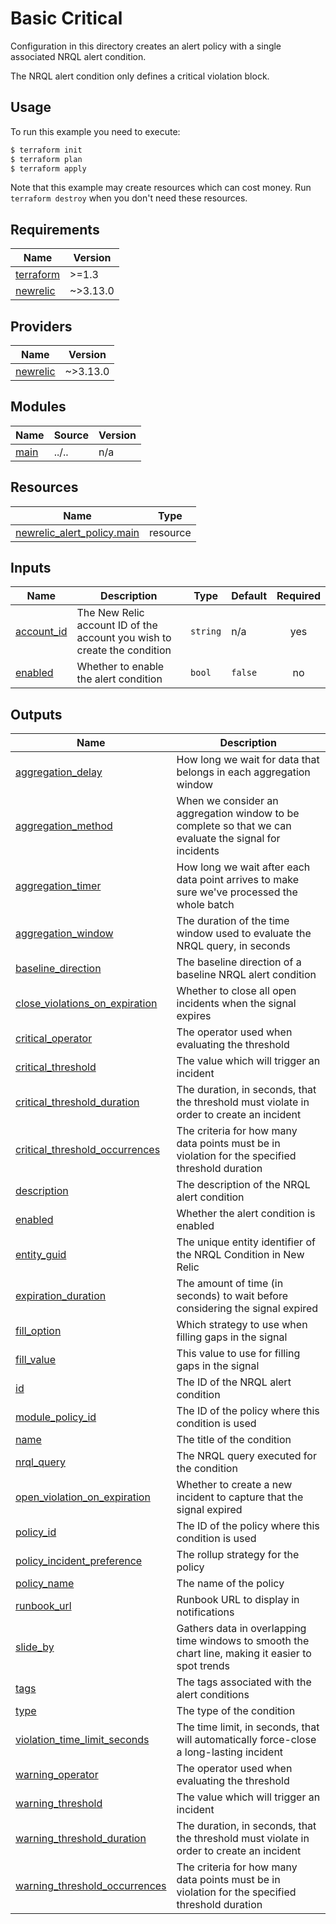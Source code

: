 # Basic Critical

Configuration in this directory creates an alert policy with a single associated NRQL alert condition.

The NRQL alert condition only defines a critical violation block.

## Usage

To run this example you need to execute:

```bash
$ terraform init
$ terraform plan
$ terraform apply
```

Note that this example may create resources which can cost money. Run `terraform destroy` when you don't need these resources.

<!-- BEGINNING OF PRE-COMMIT-TERRAFORM DOCS HOOK -->
## Requirements

| Name | Version |
|------|---------|
| <a name="requirement_terraform"></a> [terraform](#requirement\_terraform) | >=1.3 |
| <a name="requirement_newrelic"></a> [newrelic](#requirement\_newrelic) | ~>3.13.0 |

## Providers

| Name | Version |
|------|---------|
| <a name="provider_newrelic"></a> [newrelic](#provider\_newrelic) | ~>3.13.0 |

## Modules

| Name | Source | Version |
|------|--------|---------|
| <a name="module_main"></a> [main](#module\_main) | ../.. | n/a |

## Resources

| Name | Type |
|------|------|
| [newrelic_alert_policy.main](https://registry.terraform.io/providers/newrelic/newrelic/latest/docs/resources/alert_policy) | resource |

## Inputs

| Name | Description | Type | Default | Required |
|------|-------------|------|---------|:--------:|
| <a name="input_account_id"></a> [account\_id](#input\_account\_id) | The New Relic account ID of the account you wish to create the condition | `string` | n/a | yes |
| <a name="input_enabled"></a> [enabled](#input\_enabled) | Whether to enable the alert condition | `bool` | `false` | no |

## Outputs

| Name | Description |
|------|-------------|
| <a name="output_aggregation_delay"></a> [aggregation\_delay](#output\_aggregation\_delay) | How long we wait for data that belongs in each aggregation window |
| <a name="output_aggregation_method"></a> [aggregation\_method](#output\_aggregation\_method) | When we consider an aggregation window to be complete so that we can evaluate the signal for incidents |
| <a name="output_aggregation_timer"></a> [aggregation\_timer](#output\_aggregation\_timer) | How long we wait after each data point arrives to make sure we've processed the whole batch |
| <a name="output_aggregation_window"></a> [aggregation\_window](#output\_aggregation\_window) | The duration of the time window used to evaluate the NRQL query, in seconds |
| <a name="output_baseline_direction"></a> [baseline\_direction](#output\_baseline\_direction) | The baseline direction of a baseline NRQL alert condition |
| <a name="output_close_violations_on_expiration"></a> [close\_violations\_on\_expiration](#output\_close\_violations\_on\_expiration) | Whether to close all open incidents when the signal expires |
| <a name="output_critical_operator"></a> [critical\_operator](#output\_critical\_operator) | The operator used when evaluating the threshold |
| <a name="output_critical_threshold"></a> [critical\_threshold](#output\_critical\_threshold) | The value which will trigger an incident |
| <a name="output_critical_threshold_duration"></a> [critical\_threshold\_duration](#output\_critical\_threshold\_duration) | The duration, in seconds, that the threshold must violate in order to create an incident |
| <a name="output_critical_threshold_occurrences"></a> [critical\_threshold\_occurrences](#output\_critical\_threshold\_occurrences) | The criteria for how many data points must be in violation for the specified threshold duration |
| <a name="output_description"></a> [description](#output\_description) | The description of the NRQL alert condition |
| <a name="output_enabled"></a> [enabled](#output\_enabled) | Whether the alert condition is enabled |
| <a name="output_entity_guid"></a> [entity\_guid](#output\_entity\_guid) | The unique entity identifier of the NRQL Condition in New Relic |
| <a name="output_expiration_duration"></a> [expiration\_duration](#output\_expiration\_duration) | The amount of time (in seconds) to wait before considering the signal expired |
| <a name="output_fill_option"></a> [fill\_option](#output\_fill\_option) | Which strategy to use when filling gaps in the signal |
| <a name="output_fill_value"></a> [fill\_value](#output\_fill\_value) | This value to use for filling gaps in the signal |
| <a name="output_id"></a> [id](#output\_id) | The ID of the NRQL alert condition |
| <a name="output_module_policy_id"></a> [module\_policy\_id](#output\_module\_policy\_id) | The ID of the policy where this condition is used |
| <a name="output_name"></a> [name](#output\_name) | The title of the condition |
| <a name="output_nrql_query"></a> [nrql\_query](#output\_nrql\_query) | The NRQL query executed for the condition |
| <a name="output_open_violation_on_expiration"></a> [open\_violation\_on\_expiration](#output\_open\_violation\_on\_expiration) | Whether to create a new incident to capture that the signal expired |
| <a name="output_policy_id"></a> [policy\_id](#output\_policy\_id) | The ID of the policy where this condition is used |
| <a name="output_policy_incident_preference"></a> [policy\_incident\_preference](#output\_policy\_incident\_preference) | The rollup strategy for the policy |
| <a name="output_policy_name"></a> [policy\_name](#output\_policy\_name) | The name of the policy |
| <a name="output_runbook_url"></a> [runbook\_url](#output\_runbook\_url) | Runbook URL to display in notifications |
| <a name="output_slide_by"></a> [slide\_by](#output\_slide\_by) | Gathers data in overlapping time windows to smooth the chart line, making it easier to spot trends |
| <a name="output_tags"></a> [tags](#output\_tags) | The tags associated with the alert conditions |
| <a name="output_type"></a> [type](#output\_type) | The type of the condition |
| <a name="output_violation_time_limit_seconds"></a> [violation\_time\_limit\_seconds](#output\_violation\_time\_limit\_seconds) | The time limit, in seconds, that will automatically force-close a long-lasting incident |
| <a name="output_warning_operator"></a> [warning\_operator](#output\_warning\_operator) | The operator used when evaluating the threshold |
| <a name="output_warning_threshold"></a> [warning\_threshold](#output\_warning\_threshold) | The value which will trigger an incident |
| <a name="output_warning_threshold_duration"></a> [warning\_threshold\_duration](#output\_warning\_threshold\_duration) | The duration, in seconds, that the threshold must violate in order to create an incident |
| <a name="output_warning_threshold_occurrences"></a> [warning\_threshold\_occurrences](#output\_warning\_threshold\_occurrences) | The criteria for how many data points must be in violation for the specified threshold duration |
<!-- END OF PRE-COMMIT-TERRAFORM DOCS HOOK -->
